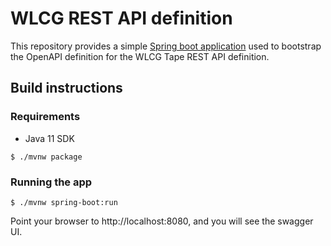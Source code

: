 # WLCG REST API definition

This repository provides a simple [Spring boot application][spring-boot] used
to bootstrap the OpenAPI definition for the WLCG Tape REST API definition.

## Build instructions

### Requirements

- Java 11 SDK 

```
$ ./mvnw package
```

### Running the app

```
$ ./mvnw spring-boot:run 
```

Point your browser to http://localhost:8080, and you will see the swagger UI.

[spring-boot]: https://docs.spring.io/spring-boot/docs/2.5.1/reference/html/
